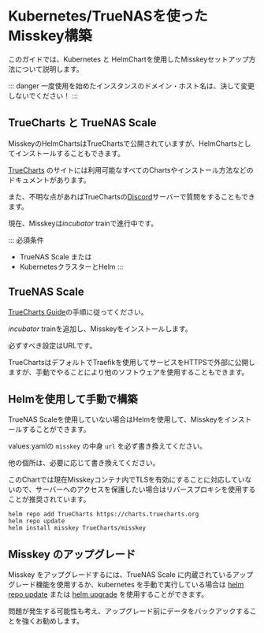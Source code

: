 # Kubernetes/TrueNASを使ったMisskey構築
このガイドでは、Kubernetes と HelmChartを使用したMisskeyセットアップ方法について説明します。

::: danger
一度使用を始めたインスタンスのドメイン・ホスト名は、決して変更しないでください！
:::

## TrueCharts と TrueNAS Scale
MisskeyのHelmChartsはTrueChartsで公開されていますが、HelmChartsとしてインストールすることもできます。

[TrueCharts](https://truecharts.org/charts/description_list) のサイトには利用可能なすべてのChartsやインストール方法などのドキュメントがあります。

また、不明な点があればTrueChartsの[Discord](https://discord.gg/Ax9ZgzKx9t)サーバーで質問をすることもできます。

現在、Misskeyは*incubator* trainで進行中です。


::: 必須条件
- TrueNAS Scale
または
- KubernetesクラスターとHelm
:::

## TrueNAS Scale
[TrueCharts Guide](https://truecharts.org/manual/guides/Adding-TrueCharts/)の手順に従ってください。

*incubator* trainを追加し、Misskeyをインストールします。

必ずすべき設定はURLです。

TrueChartsはデフォルトでTraefikを使用してサービスをHTTPSで外部に公開しますが、手動でやることにより他のソフトウェアを使用することもできます。

## Helmを使用して手動で構築
TrueNAS Scaleを使用していない場合はHelmを使用して、Misskeyをインストールすることができます。

values.yamlの `misskey` の中身 `url` を必ず書き換えてください。

他の個所は、必要に応じて書き換えてください。

このChartでは現在Misskeyコンテナ内でTLSを有効にすることに対応していないので、サーバーへのアクセスを保護したい場合はリバースプロキシを使用することが推奨されています。

```
helm repo add TrueCharts https://charts.truecharts.org
helm repo update
helm install misskey TrueCharts/misskey
```

## Misskey のアップグレード
Misskey をアップグレードするには、TrueNAS Scale に内蔵されているアップグレード機能を使用するか、kubernetes を手動で実行している場合は [helm repo update](https://helm.sh/docs/helm/helm_repo_update/) または [helm upgrade](https://helm.sh/docs/helm/helm_upgrade/) を使用することができます。

問題が発生する可能性も考え、アップグレード前にデータをバックアックすることを強くお勧めします。
